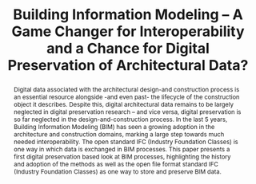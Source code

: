 ---
abstract: "Digital data associated with the architectural design-and construction
  process is an essential resource alongside -and even past- the lifecycle of the
  construction object it describes. Despite this, digital architectural data remains
  to be largely neglected in digital preservation research – and vice versa, digital
  preservation is so far neglected in the design-and-construction process. In the
  last 5 years, Building Information Modeling (BIM) has seen a growing adoption in
  the architecture and construction domains, marking a large step towards much needed
  interoperability. The open standard IFC (Industry Foundation Classes) is one way
  in which data is exchanged in BIM processes. This paper presents a first digital
  preservation based look at BIM processes, highlighting the history and adoption
  of the methods as well as the open file format standard IFC (Industry Foundation
  Classes) as one way to store and preserve BIM data. \n "
creators:
- Lindlar, Michelle
date: null
document_url: https://services.phaidra.univie.ac.at/api/object/o:378117/download
grand_parent: iPRES
institutions: []
keywords:
- architectural 3d data
- building information modeling
- 3d preservation
- ifc
landing_page_url: https://phaidra.univie.ac.at/o:378117
language: eng
layout: publication
license: CC BY-NC-SA 3.0 AT
notes_url: null
parent: iPRES 2014
publication_type: paper
size: 242155
slides_url: null
source_name: iPRES
title: Building Information Modeling – A Game Changer for Interoperability and a Chance
  for Digital Preservation of Architectural Data?
year: 2014
---